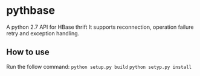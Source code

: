 # pythbase
A python 2.7 API for HBase thrift
It supports reconnection, operation failure retry and exception handling.

## How to use
Run the follow command:
```python setup.py build```
```python setyp.py install```
